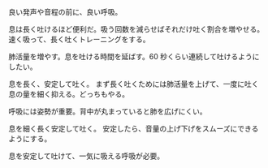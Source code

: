 良い発声や音程の前に、良い呼吸。

息は長く吐けるほど便利だ。吸う回数を減らせばそれだけ吐く割合を増やせる。速く吸って、長く吐くトレーニングをする。

肺活量を増やす。息を吐ける時間を延ばす。60 秒くらい連続して吐けるようにしたい。

息を長く、安定して吐く。
まず長く吐くためには肺活量を上げて、一度に吐く息の量を細く抑える。どっちもやる。

呼吸には姿勢が重要。背中が丸まっていると肺を広げにくい。

息を細く長く安定して吐く。
安定したら、音量の上げ下げをスムーズにできるようにする。

息を安定して吐けて、一気に吸える呼吸が必要。
